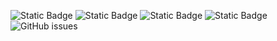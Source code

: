 ![Static Badge](https://img.shields.io/badge/blacklists-61-000000) ![Static Badge](https://img.shields.io/badge/blacklisted-3004180-cc0000) ![Static Badge](https://img.shields.io/badge/whitelisted-2251-00CC00) ![Static Badge](https://img.shields.io/badge/streaming_blacklist-28107-000000) ![GitHub issues](https://img.shields.io/github/issues/fabriziosalmi/blacklists)
